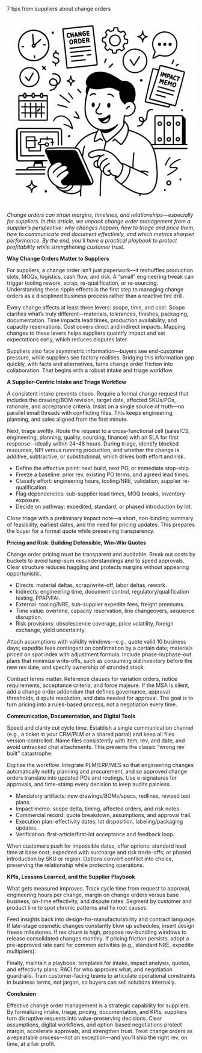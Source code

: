 7 tips from suppliers about change orders

<img src="/public/post-9.jpeg" style="width: 500px; max-width: 100%; height: auto" title="Click for the larger version." />


<p><i>Change orders can strain margins, timelines, and relationships—especially for suppliers. In this article, we unpack change order management from a supplier’s perspective: why changes happen, how to triage and price them, how to communicate and document effectively, and which metrics sharpen performance. By the end, you’ll have a practical playbook to protect profitability while strengthening customer trust.</i></p>

<p><b>Why Change Orders Matter to Suppliers</b></p>

<p>For suppliers, a change order isn’t just paperwork—it reshuffles production slots, MOQs, logistics, cash flow, and risk. A “small” engineering tweak can trigger tooling rework, scrap, re-qualification, or re-sourcing. Understanding these ripple effects is the first step to managing change orders as a disciplined business process rather than a reactive fire drill.</p>

<p>Every change affects at least three levers: scope, time, and cost. Scope clarifies what’s truly different—materials, tolerances, finishes, packaging, documentation. Time impacts lead times, production availability, and capacity reservations. Cost covers direct and indirect impacts. Mapping changes to these levers helps suppliers quantify impact and set expectations early, which reduces disputes later.</p>

<p>Suppliers also face asymmetric information—buyers see end-customer pressure, while suppliers see factory realities. Bridging this information gap quickly, with facts and alternatives, turns change order friction into collaboration. That begins with a robust intake and triage workflow.</p>

<p><b>A Supplier-Centric Intake and Triage Workflow</b></p>

<p>A consistent intake prevents chaos. Require a formal change request that includes the drawing/BOM revision, target date, affected SKUs/POs, rationale, and acceptance criteria. Insist on a single source of truth—no parallel email threads with conflicting files. This keeps engineering, planning, and sales aligned from the first minute.</p>

<p>Next, triage swiftly. Route the request to a cross-functional cell (sales/CS, engineering, planning, quality, sourcing, finance) with an SLA for first response—ideally within 24–48 hours. During triage, identify blocked resources, NPI versus running production, and whether the change is additive, subtractive, or substitutional, which drives both effort and risk.</p>

<ul>
<li>Define the effective point: next build, next PO, or immediate stop-ship.</li>
<li>Freeze a baseline: prior rev, existing PO terms, and agreed lead times.</li>
<li>Classify effort: engineering hours, tooling/NRE, validation, supplier re-qualification.</li>
<li>Flag dependencies: sub-supplier lead times, MOQ breaks, inventory exposure.</li>
<li>Decide on pathway: expedited, standard, or phased introduction by lot.</li>
</ul>

<p>Close triage with a preliminary impact note—a short, non-binding summary of feasibility, earliest dates, and the need for pricing updates. This prepares the buyer for a formal quote while preserving transparency.</p>

<p><b>Pricing and Risk: Building Defensible, Win-Win Quotes</b></p>

<p>Change order pricing must be transparent and auditable. Break out costs by buckets to avoid lump-sum misunderstandings and to speed approvals. Clear structure reduces haggling and protects margins without appearing opportunistic.</p>

<ul>
<li>Directs: material deltas, scrap/write-off, labor deltas, rework.</li>
<li>Indirects: engineering time, document control, regulatory/qualification testing, PPAP/FAI.</li>
<li>External: tooling/NRE, sub-supplier expedite fees, freight premiums.</li>
<li>Time value: overtime, capacity reservation, line changeovers, sequence disruption.</li>
<li>Risk provisions: obsolescence coverage, price volatility, foreign exchange, yield uncertainty.</li>
</ul>

<p>Attach assumptions with validity windows—e.g., quote valid 10 business days; expedite fees contingent on confirmation by a certain date; materials priced on spot index with adjustment formula. Include phase-in/phase-out plans that minimize write-offs, such as consuming old inventory before the new rev date, and specify ownership of stranded stock.</p>

<p>Contract terms matter. Reference clauses for variation orders, notice requirements, acceptance criteria, and force majeure. If the MSA is silent, add a change order addendum that defines governance, approval thresholds, dispute resolution, and data needed for approval. The goal is to turn pricing into a rules-based process, not a negotiation every time.</p>

<p><b>Communication, Documentation, and Digital Tools</b></p>

<p>Speed and clarity cut cycle time. Establish a single communication channel (e.g., a ticket in your CRM/PLM or a shared portal) and keep all files version-controlled. Name files consistently with item, rev, and date, and avoid untracked chat attachments. This prevents the classic “wrong rev built” catastrophe.</p>

<p>Digitize the workflow. Integrate PLM/ERP/MES so that engineering changes automatically notify planning and procurement, and so approved change orders translate into updated POs and routings. Use e-signatures for approvals, and time-stamp every decision to keep audits painless.</p>

<ul>
<li>Mandatory artifacts: new drawings/BOMs/specs, redlines, revised test plans.</li>
<li>Impact memo: scope delta, timing, affected orders, and risk notes.</li>
<li>Commercial record: quote breakdown, assumptions, and approval trail.</li>
<li>Execution plan: effectivity dates, lot disposition, labeling/packaging updates.</li>
<li>Verification: first-article/first-lot acceptance and feedback loop.</li>
</ul>

<p>When customers push for impossible dates, offer options: standard lead time at base cost; expedited with surcharge and risk trade-offs; or phased introduction by SKU or region. Options convert conflict into choice, preserving the relationship while protecting operations.</p>

<p><b>KPIs, Lessons Learned, and the Supplier Playbook</b></p>

<p>What gets measured improves. Track cycle time from request to approval, engineering hours per change, margin on change orders versus base business, on-time effectivity, and dispute rates. Segment by customer and product line to spot chronic patterns and fix root causes.</p>

<p>Feed insights back into design-for-manufacturability and contract language. If late-stage cosmetic changes constantly blow up schedules, insert design freeze milestones. If rev churn is high, propose rev-bundling windows to release consolidated changes monthly. If pricing friction persists, adopt a pre-approved rate card for common activities (e.g., standard NRE, expedite multipliers).</p>

<p>Finally, maintain a playbook: templates for intake, impact analysis, quotes, and effectivity plans; RACI for who approves what; and negotiation guardrails. Train customer-facing teams to articulate operational constraints in business terms, not jargon, so buyers can sell solutions internally.</p>

<p><b>Conclusion</b></p>

<p>Effective change order management is a strategic capability for suppliers. By formalizing intake, triage, pricing, documentation, and KPIs, suppliers turn disruptive requests into value-preserving decisions. Clear assumptions, digital workflows, and option-based negotiations protect margin, accelerate approvals, and strengthen trust. Treat change orders as a repeatable process—not an exception—and you’ll ship the right rev, on time, at a fair profit.</p>